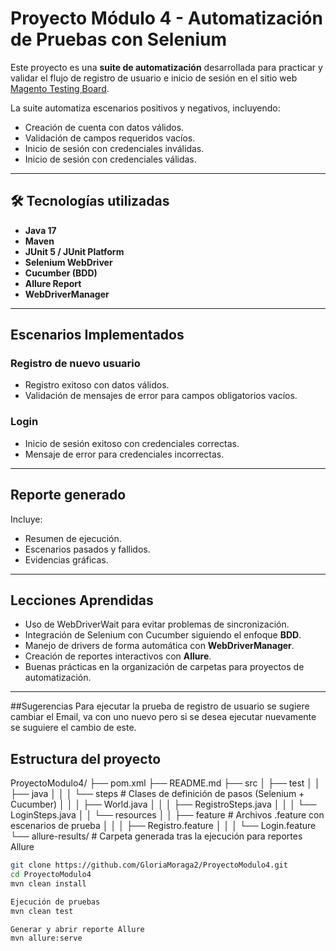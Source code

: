 # Proyecto Módulo 4 - Automatización de Pruebas con Selenium

Este proyecto es una **suite de automatización** desarrollada para practicar y validar el flujo de registro de usuario e inicio de sesión en el sitio web 
[Magento Testing Board](https://magento.softwaretestingboard.com/).

La suite automatiza escenarios positivos y negativos, incluyendo:
- Creación de cuenta con datos válidos.
- Validación de campos requeridos vacíos.
- Inicio de sesión con credenciales inválidas.
- Inicio de sesión con credenciales válidas.

---

## 🛠 Tecnologías utilizadas
- **Java 17**
- **Maven**
- **JUnit 5 / JUnit Platform**
- **Selenium WebDriver**
- **Cucumber (BDD)**
- **Allure Report**
- **WebDriverManager**

---

## Escenarios Implementados

### **Registro de nuevo usuario**
- Registro exitoso con datos válidos.
- Validación de mensajes de error para campos obligatorios vacíos.

### **Login**
- Inicio de sesión exitoso con credenciales correctas.
- Mensaje de error para credenciales incorrectas.

---

## Reporte generado
Incluye:
- Resumen de ejecución.
- Escenarios pasados y fallidos.
- Evidencias gráficas.

---

## Lecciones Aprendidas
- Uso de WebDriverWait para evitar problemas de sincronización.
- Integración de Selenium con Cucumber siguiendo el enfoque **BDD**.
- Manejo de drivers de forma automática con **WebDriverManager**.
- Creación de reportes interactivos con **Allure**.
- Buenas prácticas en la organización de carpetas para proyectos de automatización.

---
##Sugerencias
Para ejecutar la prueba de registro de usuario se sugiere cambiar el Email, va con uno nuevo pero si se desea ejecutar nuevamente
se suguiere el cambio de este.

## Estructura del proyecto
ProyectoModulo4/
├── pom.xml
├── README.md
├── src
│ ├── test
│ │ ├── java
│ │ │ └── steps # Clases de definición de pasos (Selenium + Cucumber)
│ │ │ ├── World.java
│ │ │ ├── RegistroSteps.java
│ │ │ └── LoginSteps.java
│ │ └── resources
│ │ ├── feature # Archivos .feature con escenarios de prueba
│ │ │ ├── Registro.feature
│ │ │ └── Login.feature
└── allure-results/ # Carpeta generada tras la ejecución para reportes Allure

```bash
git clone https://github.com/GloriaMoraga2/ProyectoModulo4.git
cd ProyectoModulo4
mvn clean install

Ejecución de pruebas
mvn clean test

Generar y abrir reporte Allure
mvn allure:serve

